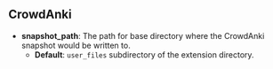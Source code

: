 ## CrowdAnki

- **snapshot_path**: The path for base directory where the CrowdAnki snapshot would be written to.    
    * **Default**: `user_files` subdirectory of the extension directory.
    

